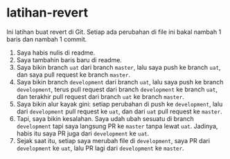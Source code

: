 # latihan-revert

Ini latihan buat revert di Git. Setiap ada perubahan di file ini bakal nambah 1 baris dan nambah 1 commit.

1. Saya habis nulis di readme.
2. Saya tambahin baris baru di readme.
3. Saya bikin branch `uat` dari branch `master`, lalu saya push ke branch `uat`, dan saya pull request ke branch `master`.
4. Saya bikin branch `development` dari branch `uat`, lalu saya push ke branch `development`, terus pull request dari branch `development` ke branch `uat`, dan terakhir pull request dari branch `uat` ke branch `master`.
5. Saya bikin alur kayak gini: setiap perubahan di push ke `development`, lalu dari `development` pull request ke `uat`, dan dari `uat` pull request ke `master`.
6. Tapi, saya bikin kesalahan. Saya udah ubah sesuatu di branch `development` tapi saya langsung PR ke `master` tanpa lewat `uat`. Jadinya, habis itu saya PR juga dari `development` ke `uat`. 
7. Sejak saat itu, setiap saya merubah file di `development`, saya PR dari `development` ke `uat`, lalu PR lagi dari `development` ke `master`.